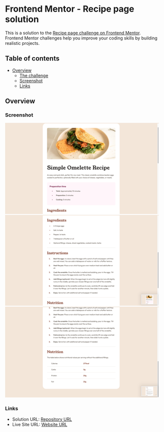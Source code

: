 # Frontend Mentor - Recipe page solution

This is a solution to the [Recipe page challenge on Frontend Mentor](https://www.frontendmentor.io/challenges/recipe-page-KiTsR8QQKm). Frontend Mentor challenges help you improve your coding skills by building realistic projects. 

## Table of contents

- [Overview](#overview)
  - [The challenge](#the-challenge)
  - [Screenshot](#screenshot)
  - [Links](#links)

## Overview

### Screenshot

![](./screenshot1.png)
![](./screenshot2.png)
![](./screenshot3.png)

### Links

- Solution URL: [Repository URL](https://github.com/z-mn/frontend-mentor-recipe-page)
- Live Site URL: [Website URL](https://z-mn.github.io/frontend-mentor-recipe-page/)
